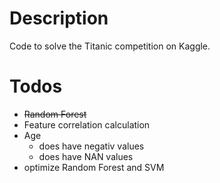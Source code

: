# Description
Code to solve the Titanic competition on Kaggle.

# Todos

- ~~Random Forest~~
- Feature correlation calculation
- Age 
    - does have negativ values
    - does have NAN values
- optimize Random Forest and SVM